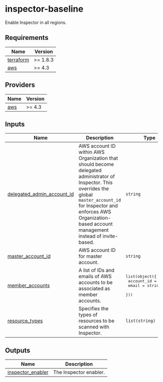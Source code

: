 # inspector-baseline

Enable Inspector in all regions.

<!-- BEGINNING OF PRE-COMMIT-TERRAFORM DOCS HOOK -->
## Requirements

| Name | Version |
|------|---------|
| <a name="requirement_terraform"></a> [terraform](#requirement\_terraform) | >= 1.8.3 |
| <a name="requirement_aws"></a> [aws](#requirement\_aws) | >= 4.3 |

## Providers

| Name | Version |
|------|---------|
| <a name="provider_aws"></a> [aws](#provider\_aws) | >= 4.3 |

## Inputs

| Name | Description | Type | Required |
|------|-------------|------|:--------:|
| <a name="input_delegated_admin_account_id"></a> [delegated\_admin\_account\_id](#input\_delegated\_admin\_account\_id) | AWS account ID within AWS Organization that should become delegated administrator of Inspector. This overrides the global `master_account_id` for Inspector and enforces AWS Organization-based account management instead of invite-based. | `string` | no |
| <a name="input_master_account_id"></a> [master\_account\_id](#input\_master\_account\_id) | AWS account ID for master account. | `string` | no |
| <a name="input_member_accounts"></a> [member\_accounts](#input\_member\_accounts) | A list of IDs and emails of AWS accounts to be associated as member accounts. | <pre>list(object({<br>    account_id = string<br>    email      = string<br>  }))</pre> | no |
| <a name="input_resource_types"></a> [resource\_types](#input\_resource\_types) | Specifies the types of resources to be scanned with Inspector. | `list(string)` | no |

## Outputs

| Name | Description |
|------|-------------|
| <a name="output_inspector_enabler"></a> [inspector\_enabler](#output\_inspector\_enabler) | The Inspector enabler. |
<!-- END OF PRE-COMMIT-TERRAFORM DOCS HOOK -->
